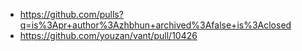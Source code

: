 - https://github.com/pulls?q=is%3Apr+author%3Azhbhun+archived%3Afalse+is%3Aclosed
- https://github.com/youzan/vant/pull/10426
